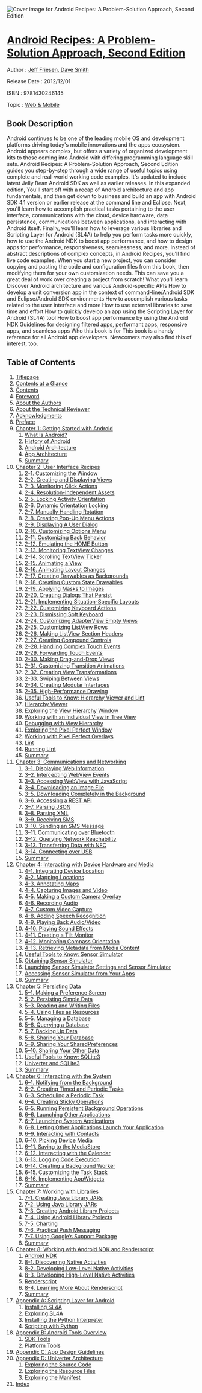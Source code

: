 ![Cover image for Android Recipes: A Problem-Solution Approach, Second Edition](https://imgdetail.ebookreading.net/cover/cover/web_mobile/EB9781430246145.jpg)

[Android Recipes: A Problem-Solution Approach, Second Edition](https://ebookreading.net/view/book/Android+Recipes%3A+A+Problem-Solution+Approach%2C+Second+Edition-EB9781430246145_1.html "Android Recipes: A Problem-Solution Approach, Second Edition")
====================================================================================================================

Author : [Jeff Friesen](https://ebookreading.net/search/author/Jeff+Friesen),[ Dave Smith](https://ebookreading.net/search/author/+Dave+Smith)

Release Date : 2012/12/01

ISBN : 9781430246145

Topic : [Web & Mobile](https://ebookreading.net/search/category/web-mobile)

Book Description
-----------------

Android continues to be one of the leading mobile OS and development platforms driving today's mobile innovations and the apps ecosystem. Android appears complex, but offers a variety of organized development kits to those coming into Android with differing programming language skill sets.
Android Recipes: A Problem-Solution Approach, Second Edition guides you step-by-step through a wide range of useful topics using complete and real-world working code examples. It's updated to include latest Jelly Bean Android SDK as well as earlier releases.
In this expanded edition,
You'll start off with a recap of Android architecture and app fundamentals, and then get down to business and build an app with Android SDK 4.1 version or earlier release at the command line and Eclipse.
Next, you'll learn how to accomplish practical tasks pertaining to the user interface, communications with the cloud, device hardware, data persistence, communications between applications, and interacting with Android itself.
Finally, you'll learn how to leverage various libraries and Scripting Layer for Android (SL4A) to help you perform tasks more quickly, how to use the Android NDK to boost app performance, and how to design apps for performance, responsiveness, seamlessness, and more.
Instead of abstract descriptions of complex concepts, in Android Recipes, you'll find live code examples. When you start a new project, you can consider copying and pasting the code and configuration files from this book, then modifying them for your own customization needs. This can save you a great deal of work over creating a project from scratch!
What you'll learn
Discover Android architecture and various Android-specific APIs
How to develop a unit conversion app in the context of command-line/Android SDK and Eclipse/Android SDK environments
How to accomplish various tasks related to the user interface and more
How to use external libraries to save time and effort
How to quickly develop an app using the Scripting Layer for Android (SL4A) tool
How to boost app performance by using the Android NDK
Guidelines for designing filtered apps, performant apps, responsive apps, and seamless apps
Who this book is for
This book is a handy reference for all Android app developers. Newcomers may also find this of interest, too.
              
Table of Contents
-----------------

1. [Titlepage](https://ebookreading.net/view/book/Android+Recipes%3A+A+Problem-Solution+Approach%2C+Second+Edition-EB9781430246145_2.html)
1. [Contents at a Glance](https://ebookreading.net/view/book/Android+Recipes%3A+A+Problem-Solution+Approach%2C+Second+Edition-EB9781430246145_4.html)
1. [Contents](https://ebookreading.net/view/book/Android+Recipes%3A+A+Problem-Solution+Approach%2C+Second+Edition-EB9781430246145_5.html)
1. [Foreword](https://ebookreading.net/view/book/Android+Recipes%3A+A+Problem-Solution+Approach%2C+Second+Edition-EB9781430246145_6.html#foreword)
1. [About the Authors](https://ebookreading.net/view/book/Android+Recipes%3A+A+Problem-Solution+Approach%2C+Second+Edition-EB9781430246145_7.html#about_the_authors)
1. [About the Technical Reviewer](https://ebookreading.net/view/book/Android+Recipes%3A+A+Problem-Solution+Approach%2C+Second+Edition-EB9781430246145_8.html#about_the_technical)
1. [Acknowledgments](https://ebookreading.net/view/book/Android+Recipes%3A+A+Problem-Solution+Approach%2C+Second+Edition-EB9781430246145_9.html#acknowledgments)
1. [Preface](https://ebookreading.net/view/book/Android+Recipes%3A+A+Problem-Solution+Approach%2C+Second+Edition-EB9781430246145_10.html#preface)
1. [Chapter 1: Getting Started with Android](https://ebookreading.net/view/book/Android+Recipes%3A+A+Problem-Solution+Approach%2C+Second+Edition-EB9781430246145_11.html#ch1)
    1. [What Is Android?](https://ebookreading.net/view/book/Android+Recipes%3A+A+Problem-Solution+Approach%2C+Second+Edition-EB9781430246145_11.html#s001-55)
    1. [History of Android](https://ebookreading.net/view/book/Android+Recipes%3A+A+Problem-Solution+Approach%2C+Second+Edition-EB9781430246145_11.html#s001-56)
    1. [Android Architecture](https://ebookreading.net/view/book/Android+Recipes%3A+A+Problem-Solution+Approach%2C+Second+Edition-EB9781430246145_11.html#s001-57)
    1. [App Architecture](https://ebookreading.net/view/book/Android+Recipes%3A+A+Problem-Solution+Approach%2C+Second+Edition-EB9781430246145_11.html#s001-58)
    1. [Summary](https://ebookreading.net/view/book/Android+Recipes%3A+A+Problem-Solution+Approach%2C+Second+Edition-EB9781430246145_11.html#s001-73)
1. [Chapter 2: User Interface Recipes](https://ebookreading.net/view/book/Android+Recipes%3A+A+Problem-Solution+Approach%2C+Second+Edition-EB9781430246145_12.html#ch2)
    1. [2-1. Customizing the Window](https://ebookreading.net/view/book/Android+Recipes%3A+A+Problem-Solution+Approach%2C+Second+Edition-EB9781430246145_12.html#s001-74)
    1. [2-2. Creating and Displaying Views](https://ebookreading.net/view/book/Android+Recipes%3A+A+Problem-Solution+Approach%2C+Second+Edition-EB9781430246145_12.html#s001-78)
    1. [2-3. Monitoring Click Actions](https://ebookreading.net/view/book/Android+Recipes%3A+A+Problem-Solution+Approach%2C+Second+Edition-EB9781430246145_12.html#s001-82)
    1. [2-4. Resolution-Independent Assets](https://ebookreading.net/view/book/Android+Recipes%3A+A+Problem-Solution+Approach%2C+Second+Edition-EB9781430246145_12.html#s001-86)
    1. [2-5. Locking Activity Orientation](https://ebookreading.net/view/book/Android+Recipes%3A+A+Problem-Solution+Approach%2C+Second+Edition-EB9781430246145_12.html#s001-90)
    1. [2-6. Dynamic Orientation Locking](https://ebookreading.net/view/book/Android+Recipes%3A+A+Problem-Solution+Approach%2C+Second+Edition-EB9781430246145_12.html#s001-94)
    1. [2-7. Manually Handling Rotation](https://ebookreading.net/view/book/Android+Recipes%3A+A+Problem-Solution+Approach%2C+Second+Edition-EB9781430246145_12.html#s001-98)
    1. [2-8. Creating Pop-Up Menu Actions](https://ebookreading.net/view/book/Android+Recipes%3A+A+Problem-Solution+Approach%2C+Second+Edition-EB9781430246145_12.html#s001-102)
    1. [2-9. Displaying A User Dialog](https://ebookreading.net/view/book/Android+Recipes%3A+A+Problem-Solution+Approach%2C+Second+Edition-EB9781430246145_12.html#s001-106)
    1. [2-10. Customizing Options Menu](https://ebookreading.net/view/book/Android+Recipes%3A+A+Problem-Solution+Approach%2C+Second+Edition-EB9781430246145_12.html#s001-110)
    1. [2-11. Customizing Back Behavior](https://ebookreading.net/view/book/Android+Recipes%3A+A+Problem-Solution+Approach%2C+Second+Edition-EB9781430246145_12.html#s001-114)
    1. [2-12. Emulating the HOME Button](https://ebookreading.net/view/book/Android+Recipes%3A+A+Problem-Solution+Approach%2C+Second+Edition-EB9781430246145_12.html#s001-118)
    1. [2-13. Monitoring TextView Changes](https://ebookreading.net/view/book/Android+Recipes%3A+A+Problem-Solution+Approach%2C+Second+Edition-EB9781430246145_12.html#s001-122)
    1. [2-14. Scrolling TextView Ticker](https://ebookreading.net/view/book/Android+Recipes%3A+A+Problem-Solution+Approach%2C+Second+Edition-EB9781430246145_12.html#s001-126)
    1. [2-15. Animating a View](https://ebookreading.net/view/book/Android+Recipes%3A+A+Problem-Solution+Approach%2C+Second+Edition-EB9781430246145_12.html#s001-130)
    1. [2-16. Animating Layout Changes](https://ebookreading.net/view/book/Android+Recipes%3A+A+Problem-Solution+Approach%2C+Second+Edition-EB9781430246145_12.html#s001-134)
    1. [2-17. Creating Drawables as Backgrounds](https://ebookreading.net/view/book/Android+Recipes%3A+A+Problem-Solution+Approach%2C+Second+Edition-EB9781430246145_12.html#s001-138)
    1. [2-18. Creating Custom State Drawables](https://ebookreading.net/view/book/Android+Recipes%3A+A+Problem-Solution+Approach%2C+Second+Edition-EB9781430246145_12.html#s001-142)
    1. [2-19. Applying Masks to Images](https://ebookreading.net/view/book/Android+Recipes%3A+A+Problem-Solution+Approach%2C+Second+Edition-EB9781430246145_12.html#s001-146)
    1. [2-20. Creating Dialogs That Persist](https://ebookreading.net/view/book/Android+Recipes%3A+A+Problem-Solution+Approach%2C+Second+Edition-EB9781430246145_12.html#s001-150)
    1. [2-21. Implementing Situation-Specific Layouts](https://ebookreading.net/view/book/Android+Recipes%3A+A+Problem-Solution+Approach%2C+Second+Edition-EB9781430246145_12.html#s001-154)
    1. [2-22. Customizing Keyboard Actions](https://ebookreading.net/view/book/Android+Recipes%3A+A+Problem-Solution+Approach%2C+Second+Edition-EB9781430246145_12.html#s001-158)
    1. [2-23. Dismissing Soft Keyboard](https://ebookreading.net/view/book/Android+Recipes%3A+A+Problem-Solution+Approach%2C+Second+Edition-EB9781430246145_12.html#s001-162)
    1. [2-24. Customizing AdapterView Empty Views](https://ebookreading.net/view/book/Android+Recipes%3A+A+Problem-Solution+Approach%2C+Second+Edition-EB9781430246145_12.html#s001-166)
    1. [2-25. Customizing ListView Rows](https://ebookreading.net/view/book/Android+Recipes%3A+A+Problem-Solution+Approach%2C+Second+Edition-EB9781430246145_12.html#s001-170)
    1. [2-26. Making ListView Section Headers](https://ebookreading.net/view/book/Android+Recipes%3A+A+Problem-Solution+Approach%2C+Second+Edition-EB9781430246145_12.html#s001-174)
    1. [2-27. Creating Compound Controls](https://ebookreading.net/view/book/Android+Recipes%3A+A+Problem-Solution+Approach%2C+Second+Edition-EB9781430246145_12.html#s001-178)
    1. [2–28. Handling Complex Touch Events](https://ebookreading.net/view/book/Android+Recipes%3A+A+Problem-Solution+Approach%2C+Second+Edition-EB9781430246145_12.html#s001-182)
    1. [2-29. Forwarding Touch Events](https://ebookreading.net/view/book/Android+Recipes%3A+A+Problem-Solution+Approach%2C+Second+Edition-EB9781430246145_12.html#s001-186)
    1. [2-30. Making Drag-and-Drop Views](https://ebookreading.net/view/book/Android+Recipes%3A+A+Problem-Solution+Approach%2C+Second+Edition-EB9781430246145_12.html#s001-190)
    1. [2-31. Customizing Transition Animations](https://ebookreading.net/view/book/Android+Recipes%3A+A+Problem-Solution+Approach%2C+Second+Edition-EB9781430246145_12.html#s001-194)
    1. [2-32. Creating View Transformations](https://ebookreading.net/view/book/Android+Recipes%3A+A+Problem-Solution+Approach%2C+Second+Edition-EB9781430246145_12.html#s001-198)
    1. [2-33. Swiping Between Views](https://ebookreading.net/view/book/Android+Recipes%3A+A+Problem-Solution+Approach%2C+Second+Edition-EB9781430246145_12.html#s001-202)
    1. [2-34. Creating Modular Interfaces](https://ebookreading.net/view/book/Android+Recipes%3A+A+Problem-Solution+Approach%2C+Second+Edition-EB9781430246145_12.html#s001-206)
    1. [2-35. High-Performance Drawing](https://ebookreading.net/view/book/Android+Recipes%3A+A+Problem-Solution+Approach%2C+Second+Edition-EB9781430246145_12.html#s001-210)
    1. [Useful Tools to Know: Hierarchy Viewer and Lint](https://ebookreading.net/view/book/Android+Recipes%3A+A+Problem-Solution+Approach%2C+Second+Edition-EB9781430246145_12.html#s001-214)
    1. [Hierarchy Viewer](https://ebookreading.net/view/book/Android+Recipes%3A+A+Problem-Solution+Approach%2C+Second+Edition-EB9781430246145_12.html#s001-215)
    1. [Exploring the View Hierarchy Window](https://ebookreading.net/view/book/Android+Recipes%3A+A+Problem-Solution+Approach%2C+Second+Edition-EB9781430246145_12.html#s001-217)
    1. [Working with an Individual View in Tree View](https://ebookreading.net/view/book/Android+Recipes%3A+A+Problem-Solution+Approach%2C+Second+Edition-EB9781430246145_12.html#s001-218)
    1. [Debugging with View Hierarchy](https://ebookreading.net/view/book/Android+Recipes%3A+A+Problem-Solution+Approach%2C+Second+Edition-EB9781430246145_12.html#s001-219)
    1. [Exploring the Pixel Perfect Window](https://ebookreading.net/view/book/Android+Recipes%3A+A+Problem-Solution+Approach%2C+Second+Edition-EB9781430246145_12.html#s001-221)
    1. [Working with Pixel Perfect Overlays](https://ebookreading.net/view/book/Android+Recipes%3A+A+Problem-Solution+Approach%2C+Second+Edition-EB9781430246145_12.html#s001-222)
    1. [Lint](https://ebookreading.net/view/book/Android+Recipes%3A+A+Problem-Solution+Approach%2C+Second+Edition-EB9781430246145_12.html#s001-223)
    1. [Running Lint](https://ebookreading.net/view/book/Android+Recipes%3A+A+Problem-Solution+Approach%2C+Second+Edition-EB9781430246145_12.html#s001-224)
    1. [Summary](https://ebookreading.net/view/book/Android+Recipes%3A+A+Problem-Solution+Approach%2C+Second+Edition-EB9781430246145_12.html#s001-225)
1. [Chapter 3: Communications and Networking](https://ebookreading.net/view/book/Android+Recipes%3A+A+Problem-Solution+Approach%2C+Second+Edition-EB9781430246145_13.html#ch3)
    1. [3–1. Displaying Web Information](https://ebookreading.net/view/book/Android+Recipes%3A+A+Problem-Solution+Approach%2C+Second+Edition-EB9781430246145_13.html#s001-226)
    1. [3–2. Intercepting WebView Events](https://ebookreading.net/view/book/Android+Recipes%3A+A+Problem-Solution+Approach%2C+Second+Edition-EB9781430246145_13.html#s001-230)
    1. [3–3. Accessing WebView with JavaScript](https://ebookreading.net/view/book/Android+Recipes%3A+A+Problem-Solution+Approach%2C+Second+Edition-EB9781430246145_13.html#s001-234)
    1. [3–4. Downloading an Image File](https://ebookreading.net/view/book/Android+Recipes%3A+A+Problem-Solution+Approach%2C+Second+Edition-EB9781430246145_13.html#s001-238)
    1. [3–5. Downloading Completely in the Background](https://ebookreading.net/view/book/Android+Recipes%3A+A+Problem-Solution+Approach%2C+Second+Edition-EB9781430246145_13.html#s001-242)
    1. [3–6. Accessing a REST API](https://ebookreading.net/view/book/Android+Recipes%3A+A+Problem-Solution+Approach%2C+Second+Edition-EB9781430246145_13.html#s001-246)
    1. [3–7. Parsing JSON](https://ebookreading.net/view/book/Android+Recipes%3A+A+Problem-Solution+Approach%2C+Second+Edition-EB9781430246145_13.html#s001-250)
    1. [3–8. Parsing XML](https://ebookreading.net/view/book/Android+Recipes%3A+A+Problem-Solution+Approach%2C+Second+Edition-EB9781430246145_13.html#s001-254)
    1. [3–9. Receiving SMS](https://ebookreading.net/view/book/Android+Recipes%3A+A+Problem-Solution+Approach%2C+Second+Edition-EB9781430246145_13.html#s001-258)
    1. [3–10. Sending an SMS Message](https://ebookreading.net/view/book/Android+Recipes%3A+A+Problem-Solution+Approach%2C+Second+Edition-EB9781430246145_13.html#s001-262)
    1. [3–11. Communicating over Bluetooth](https://ebookreading.net/view/book/Android+Recipes%3A+A+Problem-Solution+Approach%2C+Second+Edition-EB9781430246145_13.html#s001-266)
    1. [3–12. Querying Network Reachability](https://ebookreading.net/view/book/Android+Recipes%3A+A+Problem-Solution+Approach%2C+Second+Edition-EB9781430246145_13.html#s001-270)
    1. [3-13. Transferring Data with NFC](https://ebookreading.net/view/book/Android+Recipes%3A+A+Problem-Solution+Approach%2C+Second+Edition-EB9781430246145_13.html#s001-274)
    1. [3-14. Connecting over USB](https://ebookreading.net/view/book/Android+Recipes%3A+A+Problem-Solution+Approach%2C+Second+Edition-EB9781430246145_13.html#s001-278)
    1. [Summary](https://ebookreading.net/view/book/Android+Recipes%3A+A+Problem-Solution+Approach%2C+Second+Edition-EB9781430246145_13.html#s001-282)
1. [Chapter 4: Interacting with Device Hardware and Media](https://ebookreading.net/view/book/Android+Recipes%3A+A+Problem-Solution+Approach%2C+Second+Edition-EB9781430246145_14.html#ch4)
    1. [4-1. Integrating Device Location](https://ebookreading.net/view/book/Android+Recipes%3A+A+Problem-Solution+Approach%2C+Second+Edition-EB9781430246145_14.html#s001-283)
    1. [4-2. Mapping Locations](https://ebookreading.net/view/book/Android+Recipes%3A+A+Problem-Solution+Approach%2C+Second+Edition-EB9781430246145_14.html#s001-287)
    1. [4-3. Annotating Maps](https://ebookreading.net/view/book/Android+Recipes%3A+A+Problem-Solution+Approach%2C+Second+Edition-EB9781430246145_14.html#s001-291)
    1. [4-4. Capturing Images and Video](https://ebookreading.net/view/book/Android+Recipes%3A+A+Problem-Solution+Approach%2C+Second+Edition-EB9781430246145_14.html#s001-295)
    1. [4-5. Making a Custom Camera Overlay](https://ebookreading.net/view/book/Android+Recipes%3A+A+Problem-Solution+Approach%2C+Second+Edition-EB9781430246145_14.html#s001-299)
    1. [4-6. Recording Audio](https://ebookreading.net/view/book/Android+Recipes%3A+A+Problem-Solution+Approach%2C+Second+Edition-EB9781430246145_14.html#s001-303)
    1. [4-7. Custom Video Capture](https://ebookreading.net/view/book/Android+Recipes%3A+A+Problem-Solution+Approach%2C+Second+Edition-EB9781430246145_14.html#s001-307)
    1. [4-8. Adding Speech Recognition](https://ebookreading.net/view/book/Android+Recipes%3A+A+Problem-Solution+Approach%2C+Second+Edition-EB9781430246145_14.html#s001-311)
    1. [4-9. Playing Back Audio/Video](https://ebookreading.net/view/book/Android+Recipes%3A+A+Problem-Solution+Approach%2C+Second+Edition-EB9781430246145_14.html#s001-315)
    1. [4-10. Playing Sound Effects](https://ebookreading.net/view/book/Android+Recipes%3A+A+Problem-Solution+Approach%2C+Second+Edition-EB9781430246145_14.html#s001-319)
    1. [4-11. Creating a Tilt Monitor](https://ebookreading.net/view/book/Android+Recipes%3A+A+Problem-Solution+Approach%2C+Second+Edition-EB9781430246145_14.html#s001-323)
    1. [4-12. Monitoring Compass Orientation](https://ebookreading.net/view/book/Android+Recipes%3A+A+Problem-Solution+Approach%2C+Second+Edition-EB9781430246145_14.html#s001-327)
    1. [4-13. Retrieving Metadata from Media Content](https://ebookreading.net/view/book/Android+Recipes%3A+A+Problem-Solution+Approach%2C+Second+Edition-EB9781430246145_14.html#s001-331)
    1. [Useful Tools to Know: Sensor Simulator](https://ebookreading.net/view/book/Android+Recipes%3A+A+Problem-Solution+Approach%2C+Second+Edition-EB9781430246145_14.html#s001-335)
    1. [Obtaining Sensor Simulator](https://ebookreading.net/view/book/Android+Recipes%3A+A+Problem-Solution+Approach%2C+Second+Edition-EB9781430246145_14.html#s001-336)
    1. [Launching Sensor Simulator Settings and Sensor Simulator](https://ebookreading.net/view/book/Android+Recipes%3A+A+Problem-Solution+Approach%2C+Second+Edition-EB9781430246145_14.html#s001-337)
    1. [Accessing Sensor Simulator from Your Apps](https://ebookreading.net/view/book/Android+Recipes%3A+A+Problem-Solution+Approach%2C+Second+Edition-EB9781430246145_14.html#s001-338)
    1. [Summary](https://ebookreading.net/view/book/Android+Recipes%3A+A+Problem-Solution+Approach%2C+Second+Edition-EB9781430246145_14.html#s001-339)
1. [Chapter 5: Persisting Data](https://ebookreading.net/view/book/Android+Recipes%3A+A+Problem-Solution+Approach%2C+Second+Edition-EB9781430246145_15.html#ch5)
    1. [5–1. Making a Preference Screen](https://ebookreading.net/view/book/Android+Recipes%3A+A+Problem-Solution+Approach%2C+Second+Edition-EB9781430246145_15.html#s001-340)
    1. [5–2. Persisting Simple Data](https://ebookreading.net/view/book/Android+Recipes%3A+A+Problem-Solution+Approach%2C+Second+Edition-EB9781430246145_15.html#s001-344)
    1. [5–3. Reading and Writing Files](https://ebookreading.net/view/book/Android+Recipes%3A+A+Problem-Solution+Approach%2C+Second+Edition-EB9781430246145_15.html#s001-348)
    1. [5–4. Using Files as Resources](https://ebookreading.net/view/book/Android+Recipes%3A+A+Problem-Solution+Approach%2C+Second+Edition-EB9781430246145_15.html#s001-352)
    1. [5–5. Managing a Database](https://ebookreading.net/view/book/Android+Recipes%3A+A+Problem-Solution+Approach%2C+Second+Edition-EB9781430246145_15.html#s001-356)
    1. [5–6. Querying a Database](https://ebookreading.net/view/book/Android+Recipes%3A+A+Problem-Solution+Approach%2C+Second+Edition-EB9781430246145_15.html#s001-360)
    1. [5–7. Backing Up Data](https://ebookreading.net/view/book/Android+Recipes%3A+A+Problem-Solution+Approach%2C+Second+Edition-EB9781430246145_15.html#s001-364)
    1. [5–8. Sharing Your Database](https://ebookreading.net/view/book/Android+Recipes%3A+A+Problem-Solution+Approach%2C+Second+Edition-EB9781430246145_15.html#s001-368)
    1. [5–9. Sharing Your SharedPreferences](https://ebookreading.net/view/book/Android+Recipes%3A+A+Problem-Solution+Approach%2C+Second+Edition-EB9781430246145_15.html#s001-372)
    1. [5–10. Sharing Your Other Data](https://ebookreading.net/view/book/Android+Recipes%3A+A+Problem-Solution+Approach%2C+Second+Edition-EB9781430246145_15.html#s001-376)
    1. [Useful Tools to Know: SQLite3](https://ebookreading.net/view/book/Android+Recipes%3A+A+Problem-Solution+Approach%2C+Second+Edition-EB9781430246145_15.html#s001-380)
    1. [Univerter and SQLite3](https://ebookreading.net/view/book/Android+Recipes%3A+A+Problem-Solution+Approach%2C+Second+Edition-EB9781430246145_15.html#s001-381)
    1. [Summary](https://ebookreading.net/view/book/Android+Recipes%3A+A+Problem-Solution+Approach%2C+Second+Edition-EB9781430246145_15.html#s001-387)
1. [Chapter 6: Interacting with the System](https://ebookreading.net/view/book/Android+Recipes%3A+A+Problem-Solution+Approach%2C+Second+Edition-EB9781430246145_16.html#ch6)
    1. [6–1. Notifying from the Background](https://ebookreading.net/view/book/Android+Recipes%3A+A+Problem-Solution+Approach%2C+Second+Edition-EB9781430246145_16.html#s001-388)
    1. [6–2. Creating Timed and Periodic Tasks](https://ebookreading.net/view/book/Android+Recipes%3A+A+Problem-Solution+Approach%2C+Second+Edition-EB9781430246145_16.html#s001-392)
    1. [6–3. Scheduling a Periodic Task](https://ebookreading.net/view/book/Android+Recipes%3A+A+Problem-Solution+Approach%2C+Second+Edition-EB9781430246145_16.html#s001-396)
    1. [6–4. Creating Sticky Operations](https://ebookreading.net/view/book/Android+Recipes%3A+A+Problem-Solution+Approach%2C+Second+Edition-EB9781430246145_16.html#s001-400)
    1. [6–5. Running Persistent Background Operations](https://ebookreading.net/view/book/Android+Recipes%3A+A+Problem-Solution+Approach%2C+Second+Edition-EB9781430246145_16.html#s001-404)
    1. [6–6. Launching Other Applications](https://ebookreading.net/view/book/Android+Recipes%3A+A+Problem-Solution+Approach%2C+Second+Edition-EB9781430246145_16.html#s001-408)
    1. [6–7. Launching System Applications](https://ebookreading.net/view/book/Android+Recipes%3A+A+Problem-Solution+Approach%2C+Second+Edition-EB9781430246145_16.html#s001-412)
    1. [6–8. Letting Other Applications Launch Your Application](https://ebookreading.net/view/book/Android+Recipes%3A+A+Problem-Solution+Approach%2C+Second+Edition-EB9781430246145_16.html#s001-416)
    1. [6–9. Interacting with Contacts](https://ebookreading.net/view/book/Android+Recipes%3A+A+Problem-Solution+Approach%2C+Second+Edition-EB9781430246145_16.html#s001-420)
    1. [6–10. Picking Device Media](https://ebookreading.net/view/book/Android+Recipes%3A+A+Problem-Solution+Approach%2C+Second+Edition-EB9781430246145_16.html#s001-424)
    1. [6–11. Saving to the MediaStore](https://ebookreading.net/view/book/Android+Recipes%3A+A+Problem-Solution+Approach%2C+Second+Edition-EB9781430246145_16.html#s001-428)
    1. [6-12. Interacting with the Calendar](https://ebookreading.net/view/book/Android+Recipes%3A+A+Problem-Solution+Approach%2C+Second+Edition-EB9781430246145_16.html#s001-432)
    1. [6-13. Logging Code Execution](https://ebookreading.net/view/book/Android+Recipes%3A+A+Problem-Solution+Approach%2C+Second+Edition-EB9781430246145_16.html#s001-436)
    1. [6-14. Creating a Background Worker](https://ebookreading.net/view/book/Android+Recipes%3A+A+Problem-Solution+Approach%2C+Second+Edition-EB9781430246145_16.html#s001-440)
    1. [6-15. Customizing the Task Stack](https://ebookreading.net/view/book/Android+Recipes%3A+A+Problem-Solution+Approach%2C+Second+Edition-EB9781430246145_16.html#s001-444)
    1. [6-16. Implementing AppWidgets](https://ebookreading.net/view/book/Android+Recipes%3A+A+Problem-Solution+Approach%2C+Second+Edition-EB9781430246145_16.html#s001-448)
    1. [Summary](https://ebookreading.net/view/book/Android+Recipes%3A+A+Problem-Solution+Approach%2C+Second+Edition-EB9781430246145_16.html#s001-452)
1. [Chapter 7: Working with Libraries](https://ebookreading.net/view/book/Android+Recipes%3A+A+Problem-Solution+Approach%2C+Second+Edition-EB9781430246145_17.html#ch7)
    1. [7-1. Creating Java Library JARs](https://ebookreading.net/view/book/Android+Recipes%3A+A+Problem-Solution+Approach%2C+Second+Edition-EB9781430246145_17.html#s001-453)
    1. [7-2. Using Java Library JARs](https://ebookreading.net/view/book/Android+Recipes%3A+A+Problem-Solution+Approach%2C+Second+Edition-EB9781430246145_17.html#s001-454)
    1. [7-3. Creating Android Library Projects](https://ebookreading.net/view/book/Android+Recipes%3A+A+Problem-Solution+Approach%2C+Second+Edition-EB9781430246145_17.html#s001-455)
    1. [7-4. Using Android Library Projects](https://ebookreading.net/view/book/Android+Recipes%3A+A+Problem-Solution+Approach%2C+Second+Edition-EB9781430246145_17.html#s001-456)
    1. [7-5. Charting](https://ebookreading.net/view/book/Android+Recipes%3A+A+Problem-Solution+Approach%2C+Second+Edition-EB9781430246145_17.html#s001-457)
    1. [7-6. Practical Push Messaging](https://ebookreading.net/view/book/Android+Recipes%3A+A+Problem-Solution+Approach%2C+Second+Edition-EB9781430246145_17.html#s001-458)
    1. [7-7. Using Google’s Support Package](https://ebookreading.net/view/book/Android+Recipes%3A+A+Problem-Solution+Approach%2C+Second+Edition-EB9781430246145_17.html#s001-459)
    1. [Summary](https://ebookreading.net/view/book/Android+Recipes%3A+A+Problem-Solution+Approach%2C+Second+Edition-EB9781430246145_17.html#s001-460)
1. [Chapter 8: Working with Android NDK and Renderscript](https://ebookreading.net/view/book/Android+Recipes%3A+A+Problem-Solution+Approach%2C+Second+Edition-EB9781430246145_18.html#ch8)
    1. [Android NDK](https://ebookreading.net/view/book/Android+Recipes%3A+A+Problem-Solution+Approach%2C+Second+Edition-EB9781430246145_18.html#s001-461)
    1. [8-1. Discovering Native Activities](https://ebookreading.net/view/book/Android+Recipes%3A+A+Problem-Solution+Approach%2C+Second+Edition-EB9781430246145_18.html#s001-466)
    1. [8-2. Developing Low-Level Native Activities](https://ebookreading.net/view/book/Android+Recipes%3A+A+Problem-Solution+Approach%2C+Second+Edition-EB9781430246145_18.html#s001-467)
    1. [8-3. Developing High-Level Native Activities](https://ebookreading.net/view/book/Android+Recipes%3A+A+Problem-Solution+Approach%2C+Second+Edition-EB9781430246145_18.html#s001-468)
    1. [Renderscript](https://ebookreading.net/view/book/Android+Recipes%3A+A+Problem-Solution+Approach%2C+Second+Edition-EB9781430246145_18.html#s001-469)
    1. [8-4. Learning More About Renderscript](https://ebookreading.net/view/book/Android+Recipes%3A+A+Problem-Solution+Approach%2C+Second+Edition-EB9781430246145_18.html#s001-472)
    1. [Summary](https://ebookreading.net/view/book/Android+Recipes%3A+A+Problem-Solution+Approach%2C+Second+Edition-EB9781430246145_18.html#s001-473)
1. [Appendix A: Scripting Layer for Android](https://ebookreading.net/view/book/Android+Recipes%3A+A+Problem-Solution+Approach%2C+Second+Edition-EB9781430246145_19.html#appA)
    1. [Installing SL4A](https://ebookreading.net/view/book/Android+Recipes%3A+A+Problem-Solution+Approach%2C+Second+Edition-EB9781430246145_19.html#s001-0)
    1. [Exploring SL4A](https://ebookreading.net/view/book/Android+Recipes%3A+A+Problem-Solution+Approach%2C+Second+Edition-EB9781430246145_19.html#s001-1)
    1. [Installing the Python Interpreter](https://ebookreading.net/view/book/Android+Recipes%3A+A+Problem-Solution+Approach%2C+Second+Edition-EB9781430246145_19.html#s001-4)
    1. [Scripting with Python](https://ebookreading.net/view/book/Android+Recipes%3A+A+Problem-Solution+Approach%2C+Second+Edition-EB9781430246145_19.html#s001-5)
1. [Appendix B: Android Tools Overview](https://ebookreading.net/view/book/Android+Recipes%3A+A+Problem-Solution+Approach%2C+Second+Edition-EB9781430246145_20.html#appB)
    1. [SDK Tools](https://ebookreading.net/view/book/Android+Recipes%3A+A+Problem-Solution+Approach%2C+Second+Edition-EB9781430246145_20.html#s001-6)
    1. [Platform Tools](https://ebookreading.net/view/book/Android+Recipes%3A+A+Problem-Solution+Approach%2C+Second+Edition-EB9781430246145_20.html#s001-25)
1. [Appendix C: App Design Guidelines](https://ebookreading.net/view/book/Android+Recipes%3A+A+Problem-Solution+Approach%2C+Second+Edition-EB9781430246145_21.html#AppC)
1. [Appendix D: Univerter Architecture](https://ebookreading.net/view/book/Android+Recipes%3A+A+Problem-Solution+Approach%2C+Second+Edition-EB9781430246145_22.html#AppD)
    1. [Exploring the Source Code](https://ebookreading.net/view/book/Android+Recipes%3A+A+Problem-Solution+Approach%2C+Second+Edition-EB9781430246145_22.html#s001-38)
    1. [Exploring the Resource Files](https://ebookreading.net/view/book/Android+Recipes%3A+A+Problem-Solution+Approach%2C+Second+Edition-EB9781430246145_22.html#s001-43)
    1. [Exploring the Manifest](https://ebookreading.net/view/book/Android+Recipes%3A+A+Problem-Solution+Approach%2C+Second+Edition-EB9781430246145_22.html#s001-54)
1. [Index](https://ebookreading.net/view/book/Android+Recipes%3A+A+Problem-Solution+Approach%2C+Second+Edition-EB9781430246145_23.html#index)
